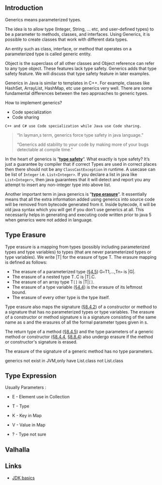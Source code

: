 ## Introduction

Generics means parameterized types. 

The idea is to allow type (Integer, String, … etc, and user-defined types) to be a parameter to methods, classes, and interfaces. Using Generics, it is possible to create classes that work with different data types.

An entity such as class, interface, or method that operates on a parameterized type is called generic entity.

Object is the superclass of all other classes and Object reference can refer to any type object. These features lack type safety. Generics adds that type safety feature. We will discuss that type safety feature in later examples.

Generics in Java is similar to templates in C++. For example, classes like HashSet, ArrayList, HashMap, etc use generics very well. There are some fundamental differences between the two approaches to generic types.

How to implement generics?
- Code specialization
- Code sharing

`C++ and C# use Code specialization while Java use Code sharing.`



> “In layman,s term, generics force type safety in java language.”
>
> “Generics add stability to your code by making more of your bugs detectable at compile time.”



In the heart of generics is “[**type safety**](https://en.wikipedia.org/wiki/Type_safety)“. What exactly is type safety? It’s just a guarantee by compiler that if correct Types are used in correct places then there should not be any `ClassCastException` in runtime. A usecase can be list of `Integer` i.e. `List<Integer>`. If you declare a list in java like `List<Integer>`, then java guarantees that it will detect and report you any attempt to insert any non-integer type into above list.

Another important term in java generics is “[**type erasure**](https://en.wikipedia.org/wiki/Type_erasure)“. It essentially means that all the extra information added using generics into source code will be removed from bytecode generated from it. Inside bytecode, it will be old java syntax which you will get if you don’t use generics at all. This necessarily helps in generating and executing code written prior to java 5 when generics were not added in language.

## Type Erasure

Type erasure is a mapping from types (possibly including parameterized types and type variables) to types (that are never parameterized types or type variables). We write |T| for the erasure of type T. The erasure mapping is defined as follows:

- The erasure of a parameterized type ([§4.5](https://docs.oracle.com/javase/specs/jls/se8/html/jls-4.html#jls-4.5)) G`<`T1,...,Tn`>` is |G|.
- The erasure of a nested type T`.`C is |T|.C.
- The erasure of an array type T`[]` is |T|`[]`.
- The erasure of a type variable ([§4.4](https://docs.oracle.com/javase/specs/jls/se8/html/jls-4.html#jls-4.4)) is the erasure of its leftmost bound.
- The erasure of every other type is the type itself.

Type erasure also maps the signature ([§8.4.2](https://docs.oracle.com/javase/specs/jls/se8/html/jls-8.html#jls-8.4.2)) of a constructor or method to a signature that has no parameterized types or type variables. The erasure of a constructor or method signature s is a signature consisting of the same name as s and the erasures of all the formal parameter types given in s.

The return type of a method ([§8.4.5](https://docs.oracle.com/javase/specs/jls/se8/html/jls-8.html#jls-8.4.5)) and the type parameters of a generic method or constructor ([§8.4.4](https://docs.oracle.com/javase/specs/jls/se8/html/jls-8.html#jls-8.4.4), [§8.8.4](https://docs.oracle.com/javase/specs/jls/se8/html/jls-8.html#jls-8.8.4)) also undergo erasure if the method or constructor's signature is erased.

The erasure of the signature of a generic method has no type parameters.



generics not exist in JVM,only have List.class not List<Integer>.class

## Type Expression

Usually Parameters : 

- E - Element  use in Collection 

- T - Type

- K - Key in Map

- V - Value in Map

- ? - Type not sure


## Valhalla




## Links
- [JDK basics](/docs/CS/Java/JDK/Basic/Basic.md)